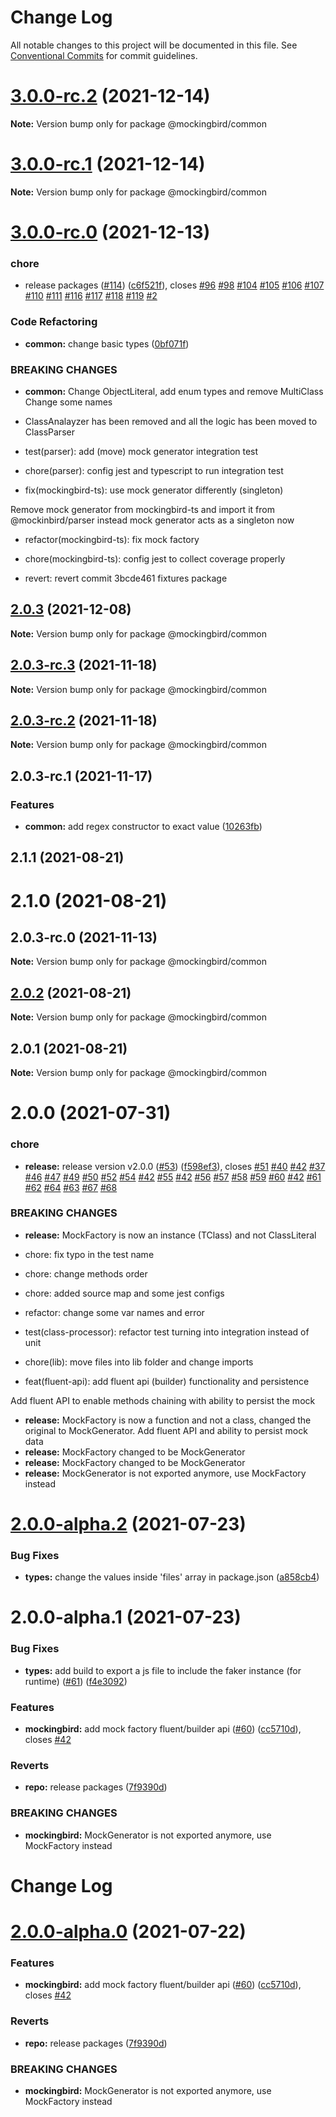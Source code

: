 # Change Log

All notable changes to this project will be documented in this file.
See [Conventional Commits](https://conventionalcommits.org) for commit guidelines.

# [3.0.0-rc.2](https://github.com/omermorad/mockingbird/compare/@mockingbird/common@3.0.0-rc.1...@mockingbird/common@3.0.0-rc.2) (2021-12-14)

**Note:** Version bump only for package @mockingbird/common





# [3.0.0-rc.1](https://github.com/omermorad/mockingbird/compare/@mockingbird/common@3.0.0-rc.0...@mockingbird/common@3.0.0-rc.1) (2021-12-14)

**Note:** Version bump only for package @mockingbird/common





# [3.0.0-rc.0](https://github.com/omermorad/mockingbird/compare/@mockingbird/common@2.0.2...@mockingbird/common@3.0.0-rc.0) (2021-12-13)


### chore

* release packages ([#114](https://github.com/omermorad/mockingbird/issues/114)) ([c6f521f](https://github.com/omermorad/mockingbird/commit/c6f521f42dbb12c9e3a4e0441484ce5aa6a4c4e6)), closes [#96](https://github.com/omermorad/mockingbird/issues/96) [#98](https://github.com/omermorad/mockingbird/issues/98) [#104](https://github.com/omermorad/mockingbird/issues/104) [#105](https://github.com/omermorad/mockingbird/issues/105) [#106](https://github.com/omermorad/mockingbird/issues/106) [#107](https://github.com/omermorad/mockingbird/issues/107) [#110](https://github.com/omermorad/mockingbird/issues/110) [#111](https://github.com/omermorad/mockingbird/issues/111) [#116](https://github.com/omermorad/mockingbird/issues/116) [#117](https://github.com/omermorad/mockingbird/issues/117) [#118](https://github.com/omermorad/mockingbird/issues/118) [#119](https://github.com/omermorad/mockingbird/issues/119) [#2](https://github.com/omermorad/mockingbird/issues/2)


### Code Refactoring

* **common:** change basic types ([0bf071f](https://github.com/omermorad/mockingbird/commit/0bf071f5338ff2cd75ef20185be7edf868f60bea))


### BREAKING CHANGES

* **common:** Change ObjectLiteral, add enum types and remove MultiClass
Change some names
* ClassAnalayzer has been removed and all the logic has been moved to ClassParser

* test(parser): add (move) mock generator integration test

* chore(parser): config jest and typescript to run integration test

* fix(mockingbird-ts): use mock generator differently (singleton)

Remove mock generator from mockingbird-ts and import it from @mockinbird/parser instead
mock generator acts as a singleton now

* refactor(mockingbird-ts): fix mock factory

* chore(mockingbird-ts): config jest to collect coverage properly

* revert: revert commit 3bcde461 fixtures package





## [2.0.3](https://github.com/omermorad/mockingbird/compare/@mockingbird/common@2.0.3-rc.3...@mockingbird/common@2.0.3) (2021-12-08)

**Note:** Version bump only for package @mockingbird/common





## [2.0.3-rc.3](https://github.com/omermorad/mockingbird/compare/@mockingbird/common@2.0.3-rc.1...@mockingbird/common@2.0.3-rc.3) (2021-11-18)

**Note:** Version bump only for package @mockingbird/common





## [2.0.3-rc.2](https://github.com/omermorad/mockingbird/compare/@mockingbird/common@2.0.3-rc.1...@mockingbird/common@2.0.3-rc.2) (2021-11-18)

**Note:** Version bump only for package @mockingbird/common





## 2.0.3-rc.1 (2021-11-17)


### Features

* **common:** add regex constructor to exact value ([10263fb](https://github.com/omermorad/mockingbird/commit/10263fb17287eb86516bd4778960586106011c2f))



## 2.1.1 (2021-08-21)



# 2.1.0 (2021-08-21)





## 2.0.3-rc.0 (2021-11-13)

**Note:** Version bump only for package @mockingbird/common





## [2.0.2](https://github.com/omermorad/mockingbird/compare/@mockingbird/common@2.0.1...@mockingbird/common@2.0.2) (2021-08-21)

**Note:** Version bump only for package @mockingbird/common





## 2.0.1 (2021-08-21)

**Note:** Version bump only for package @mockingbird/common





# 2.0.0 (2021-07-31)


### chore

* **release:** release version v2.0.0 ([#53](https://github.com/omermorad/mockingbird/issues/53)) ([f598ef3](https://github.com/omermorad/mockingbird/commit/f598ef35d5b9111f66202f119b8961314483f4fb)), closes [#51](https://github.com/omermorad/mockingbird/issues/51) [#40](https://github.com/omermorad/mockingbird/issues/40) [#42](https://github.com/omermorad/mockingbird/issues/42) [#37](https://github.com/omermorad/mockingbird/issues/37) [#46](https://github.com/omermorad/mockingbird/issues/46) [#47](https://github.com/omermorad/mockingbird/issues/47) [#49](https://github.com/omermorad/mockingbird/issues/49) [#50](https://github.com/omermorad/mockingbird/issues/50) [#52](https://github.com/omermorad/mockingbird/issues/52) [#54](https://github.com/omermorad/mockingbird/issues/54) [#42](https://github.com/omermorad/mockingbird/issues/42) [#55](https://github.com/omermorad/mockingbird/issues/55) [#42](https://github.com/omermorad/mockingbird/issues/42) [#56](https://github.com/omermorad/mockingbird/issues/56) [#57](https://github.com/omermorad/mockingbird/issues/57) [#58](https://github.com/omermorad/mockingbird/issues/58) [#59](https://github.com/omermorad/mockingbird/issues/59) [#60](https://github.com/omermorad/mockingbird/issues/60) [#42](https://github.com/omermorad/mockingbird/issues/42) [#61](https://github.com/omermorad/mockingbird/issues/61) [#62](https://github.com/omermorad/mockingbird/issues/62) [#64](https://github.com/omermorad/mockingbird/issues/64) [#63](https://github.com/omermorad/mockingbird/issues/63) [#67](https://github.com/omermorad/mockingbird/issues/67) [#68](https://github.com/omermorad/mockingbird/issues/68)


### BREAKING CHANGES

* **release:** MockFactory is now an instance (TClass) and not ClassLiteral<TClass>

* chore: fix typo in the test name

* chore: change methods order

* chore: added source map and some jest configs

* refactor: change some var names and error

* test(class-processor): refactor test turning into integration instead of unit

* chore(lib): move files into lib folder and change imports

* feat(fluent-api): add fluent api (builder) functionality and persistence

Add fluent API to enable methods chaining with ability to persist the mock
* **release:** MockFactory is now a function and not a class, changed the original to
MockGenerator. Add fluent API and ability to persist mock data
* **release:** MockFactory changed to be MockGenerator
* **release:** MockFactory changed to be MockGenerator
* **release:** MockGenerator is not exported anymore, use MockFactory instead





# [2.0.0-alpha.2](https://github.com/omermorad/mockingbird/compare/@mockingbird/types@2.0.0-alpha.1...@mockingbird/types@2.0.0-alpha.2) (2021-07-23)


### Bug Fixes

* **types:** change the values inside 'files' array in package.json ([a858cb4](https://github.com/omermorad/mockingbird/commit/a858cb47ef8e80d87686724d4125bd213a77ecad))





# 2.0.0-alpha.1 (2021-07-23)


### Bug Fixes

* **types:** add build to export a js file to include the faker instance (for runtime) ([#61](https://github.com/omermorad/mockingbird/issues/61)) ([f4e3092](https://github.com/omermorad/mockingbird/commit/f4e3092e683eb9c288d4e879113e71f74ec5038a))


### Features

* **mockingbird:** add mock factory fluent/builder api ([#60](https://github.com/omermorad/mockingbird/issues/60)) ([cc5710d](https://github.com/omermorad/mockingbird/commit/cc5710ded33401cae25782bb8e87efe1355024aa)), closes [#42](https://github.com/omermorad/mockingbird/issues/42)


### Reverts

* **repo:** release packages ([7f9390d](https://github.com/omermorad/mockingbird/commit/7f9390d051f9c9c9c3eb172f4db8a9fe533b03c4))


### BREAKING CHANGES

* **mockingbird:** MockGenerator is not exported anymore, use MockFactory instead





# Change Log
# [2.0.0-alpha.0](https://github.com/omermorad/mockingbird/compare/@mockingbird/types@2.0.0...@mockingbird/types@2.0.0-alpha.0) (2021-07-22)

### Features

* **mockingbird:** add mock factory fluent/builder api ([#60](https://github.com/omermorad/mockingbird/issues/60)) ([cc5710d](https://github.com/omermorad/mockingbird/commit/cc5710ded33401cae25782bb8e87efe1355024aa)), closes [#42](https://github.com/omermorad/mockingbird/issues/42)


### Reverts

* **repo:** release packages ([7f9390d](https://github.com/omermorad/mockingbird/commit/7f9390d051f9c9c9c3eb172f4db8a9fe533b03c4))


### BREAKING CHANGES

* **mockingbird:** MockGenerator is not exported anymore, use MockFactory instead
